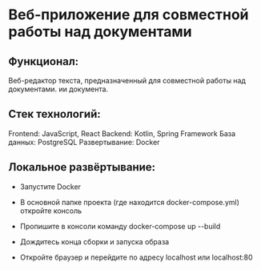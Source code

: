 # Веб-приложение для совместной работы над документами

## Функционал: 

Веб-редактор текста, предназначенный для совместной работы над документами. ии документа.

## Стек технологий:

Frontend: JavaScript, React
Backend: Kotlin, Spring Framework
База данных: PostgreSQL
Развертывание: Docker

## Локальное развёртывание:

- Запустите Docker

- В основной папке проекта (где находится docker-compose.yml) откройте консоль

- Пропишите в консоли команду docker-compose up --build

- Дождитесь конца сборки и запуска образа

- Откройте браузер и перейдите по адресу localhost или localhost:80
